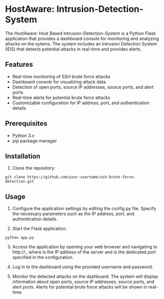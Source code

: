 # HostAware: Intrusion-Detection-System

The HostAware: Host Based Intrusion-Detection-System is a Python Flask application that provides a dashboard console for monitoring and analyzing attacks on the sytems. The system includes an Intrusion Detection System (IDS) that detects potential attacks in real-time and provides alerts.

## Features

- Real-time monitoring of SSH brute force attacks
- Dashboard console for visualizing attack data
- Detection of open ports, source IP addresses, source ports, and alert ports
- Real-time alerts for potential brute force attacks
- Customizable configuration for IP address, port, and authentication details

## Prerequisites

- Python 3.x
- pip package manager

## Installation

1. Clone the repository:

```shell
git clone https://github.com/your-username/ssh-brute-force-detection.git
```

## Usage

1. Configure the application settings by editing the config.py file. Specify the necessary parameters such as the IP address, port, and authentication details.

2. Start the Flask application:

```shell
python app.py
```

3. Access the application by opening your web browser and navigating to http://<server-ip>:<port>, where <server-ip> is the IP address of the server and <port> is the dedicated port specified in the configuration.

4. Log in to the dashboard using the provided username and password.

5. Monitor the detected attacks on the dashboard. The system will display information about open ports, source IP addresses, source ports, and alert ports. Alerts for potential brute force attacks will be shown in real-time.
